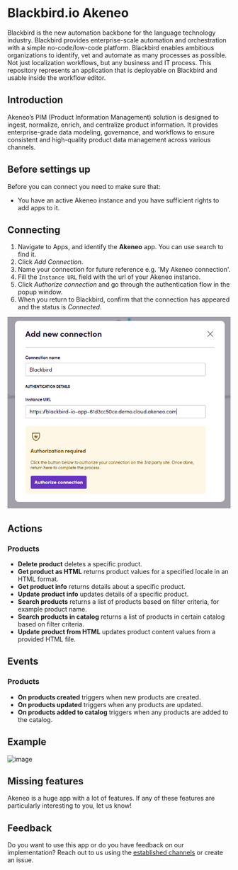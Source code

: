 # Blackbird.io Akeneo

Blackbird is the new automation backbone for the language technology industry. Blackbird provides enterprise-scale automation and orchestration with a simple no-code/low-code platform. Blackbird enables ambitious organizations to identify, vet and automate as many processes as possible. Not just localization workflows, but any business and IT process. This repository represents an application that is deployable on Blackbird and usable inside the workflow editor.

## Introduction

<!-- begin docs -->

Akeneo’s PIM (Product Information Management) solution is designed to ingest, normalize, enrich, and centralize product information. It provides enterprise-grade data modeling, governance, and workflows to ensure consistent and high-quality product data management across various channels.

## Before settings up

Before you can connect you need to make sure that:

- You have an active Akeneo instance and you have sufficient rights to add apps to it.

## Connecting

1.  Navigate to Apps, and identify the **Akeneo** app. You can use search to find it.
2.  Click _Add Connection_.
3.  Name your connection for future reference e.g. 'My Akeneo connection'.
4.  Fill the `Instance URL` field with the url of your Akeneo instance.
5.  Click _Authorize connection_ and go through the authentication flow in the popup window.
6.  When you return to Blackbird, confirm that the connection has appeared and the status is _Connected_.

![1727340303813](image/README/1727340303813.png)

## Actions

### Products

-   **Delete product** deletes a specific product.
-   **Get product as HTML** returns product values for a specified locale in an HTML format.
-   **Get product info** returns details about a specific product.
-   **Update product info** updates details of a specific product.
-   **Search products** returns a list of products based on filter criteria, for example product name.
-   **Search products in catalog** returns a list of products in certain catalog based on filter criteria.
-   **Update product from HTML** updates product content values from a provided HTML file.

## Events

### Products

-   **On products created** triggers when new products are created.
-   **On products updated** triggers when any products are updated.
-   **On products added to catalog** triggers when any products are added to the catalog.

## Example

![image](https://github.com/user-attachments/assets/9eb04458-1d84-4b6f-9450-97b59b60c729)

## Missing features

Akeneo is a huge app with a lot of features. If any of these features are particularly interesting to you, let us know!

## Feedback

Do you want to use this app or do you have feedback on our implementation? Reach out to us using the [established channels](https://www.blackbird.io/) or create an issue.

<!-- end docs -->

